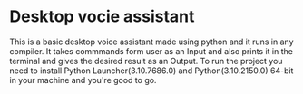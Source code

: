 # Desktop vocie assistant
This is a basic desktop voice assistant made using python and it runs in any compiler.
It takes commmands form user as an Input and also prints it in the terminal and gives the desired result as an Output.
To run the project you need to install Python Launcher(3.10.7686.0) and Python(3.10.2150.0) 64-bit in your machine and you're good to go.
